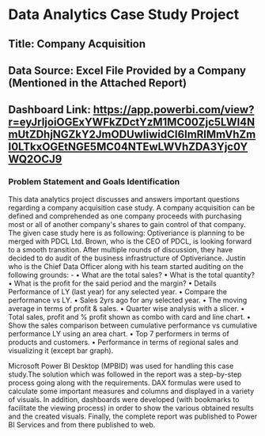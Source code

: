 # Data Analytics Case Study Project
## Title: Company Acquisition 
## Data Source: Excel File Provided by a Company (Mentioned in the Attached Report)
## Dashboard Link: https://app.powerbi.com/view?r=eyJrIjoiOGExYWFkZDctYzM1MC00Zjc5LWI4NmUtZDhjNGZkY2JmODUwIiwidCI6ImRlMmVhZmI0LTkxOGEtNGE5MC04NTEwLWVhZDA3Yjc0YWQ2OCJ9

### Problem Statement and Goals Identification
This data analytics project discusses and answers important questions regarding a company acquisition case study. A company acquisition can be defined and comprehended as one company proceeds with purchasing most or all of another company's shares to gain control of that company. The given case study here is as following:
Optiveriance is planning to be merged with PDCL Ltd. Brown, who is the CEO of PDCL, is looking forward to a smooth transition. After multiple rounds of discussion, they have decided to do audit of the business infrastructure of Optiveriance.
Justin who is the Chief Data Officer along with his team started auditing on the following grounds: -
• What are the total sales?
• What is the total quantity?
• What is the profit for the said period and the margin?
• Details Performance of LY (last year) for any selected year.
• Compare the performance vs LY.
• Sales 2yrs ago for any selected year.
• The moving average in terms of profit & sales.
• Quarter wise analysis with a slicer.
• Total sales, profit and % profit shown as combo with card and line chart.
• Show the sales comparison between cumulative performance vs cumulative performance LY using an area chart.
• Top 7 performers in terms of products and customers.
• Performance in terms of regional sales and visualizing it (except bar graph).

Microsoft Power BI Desktop (MPBID) was used for handling this case study.The solution which was followed in the report was a step-by-step process going along with the requirements. DAX formulas were used to calculate some important measures and columns and displayed in a variety of visuals. In addition, dashboards were developed (with bookmarks to facilitate the viewing process) in order to show the various obtained results and the created visuals. Finally, the complete report was published to Power BI Services and from there published to web.

